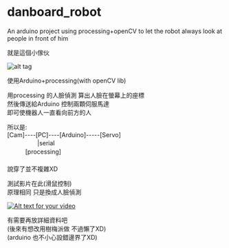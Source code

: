 # danboard_robot
An arduino project using processing+openCV to let the robot always look at people in front of him

就是這個小傢伙  
  
![alt tag](http://i.imgur.com/i2CU7Pk.jpg)

使用Arduino+processing(with openCV lib)  

用processing 的人臉偵測 算出人臉在螢幕上的座標  
然後傳送給Arduino 控制兩顆伺服馬達  
即可使機器人一直看向前方的人  

所以是:  
[Cam]----[PC]----[Arduino]-----[Servo]  
　　　　　|serial  
　　　[processing]    
　　　  
說穿了並不複雜XD  
  
測試影片在此(滑鼠控制)   
原理相同 只是換成人臉偵測  

[![Alt text for your video](http://img.youtube.com/vi/QwQDs6WpVa0/0.jpg)](https://youtu.be/QwQDs6WpVa0)  

有需要再放詳細資料吧    
(後來有想改用樹梅派做 不過懶了XD)   
(arduino 也不小心設錯邊界了XD)  
